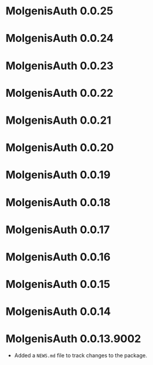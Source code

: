 # MolgenisAuth 0.0.25

# MolgenisAuth 0.0.24

# MolgenisAuth 0.0.23

# MolgenisAuth 0.0.22

# MolgenisAuth 0.0.21

# MolgenisAuth 0.0.20

# MolgenisAuth 0.0.19

# MolgenisAuth 0.0.18

# MolgenisAuth 0.0.17

# MolgenisAuth 0.0.16

# MolgenisAuth 0.0.15

# MolgenisAuth 0.0.14

# MolgenisAuth 0.0.13.9002

* Added a `NEWS.md` file to track changes to the package.

